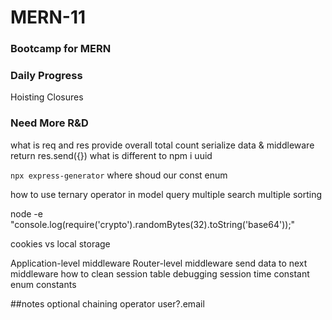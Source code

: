 # MERN-11
### Bootcamp for MERN

### Daily Progress
Hoisting
Closures


### Need More R&D
what is req and res provide overall
total count
serialize data & middleware
return res.send({})
what is different to npm i uuid 

```npx express-generator```
where shoud our const enum 

how to use ternary operator in model query
multiple search
multiple sorting

node -e "console.log(require('crypto').randomBytes(32).toString('base64'));"

cookies vs local storage

Application-level middleware
Router-level middleware
send data to next middleware
how to clean session table
debugging
session time constant
enum constants

##notes
optional chaining operator user?.email